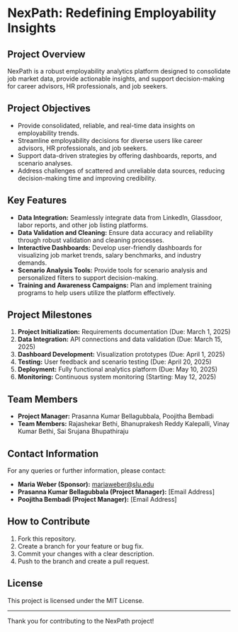 # NexPath: Redefining Employability Insights

## Project Overview
NexPath is a robust employability analytics platform designed to consolidate job market data, provide actionable insights, and support decision-making for career advisors, HR professionals, and job seekers.

## Project Objectives
- Provide consolidated, reliable, and real-time data insights on employability trends.
- Streamline employability decisions for diverse users like career advisors, HR professionals, and job seekers.
- Support data-driven strategies by offering dashboards, reports, and scenario analyses.
- Address challenges of scattered and unreliable data sources, reducing decision-making time and improving credibility.

## Key Features
- **Data Integration:** Seamlessly integrate data from LinkedIn, Glassdoor, labor reports, and other job listing platforms.
- **Data Validation and Cleaning:** Ensure data accuracy and reliability through robust validation and cleaning processes.
- **Interactive Dashboards:** Develop user-friendly dashboards for visualizing job market trends, salary benchmarks, and industry demands.
- **Scenario Analysis Tools:** Provide tools for scenario analysis and personalized filters to support decision-making.
- **Training and Awareness Campaigns:** Plan and implement training programs to help users utilize the platform effectively.

## Project Milestones
1. **Project Initialization:** Requirements documentation (Due: March 1, 2025)
2. **Data Integration:** API connections and data validation (Due: March 15, 2025)
3. **Dashboard Development:** Visualization prototypes (Due: April 1, 2025)
4. **Testing:** User feedback and scenario testing (Due: April 20, 2025)
5. **Deployment:** Fully functional analytics platform (Due: May 10, 2025)
6. **Monitoring:** Continuous system monitoring (Starting: May 12, 2025)

## Team Members
- **Project Manager:** Prasanna Kumar Bellagubbala, Poojitha Bembadi
- **Team Members:** Rajashekar Bethi, Bhanuprakesh Reddy Kalepalli, Vinay Kumar Bethi, Sai Srujana Bhupathiraju

## Contact Information
For any queries or further information, please contact:
- **Maria Weber (Sponsor):** mariaweber@slu.edu
- **Prasanna Kumar Bellagubbala (Project Manager):** [Email Address]
- **Poojitha Bembadi (Project Manager):** [Email Address]

## How to Contribute
1. Fork this repository.
2. Create a branch for your feature or bug fix.
3. Commit your changes with a clear description.
4. Push to the branch and create a pull request.

## License
This project is licensed under the MIT License.

---

Thank you for contributing to the NexPath project!
